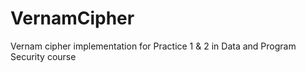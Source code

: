 # VernamCipher
Vernam cipher implementation for Practice 1 &amp; 2 in Data and Program Security course
